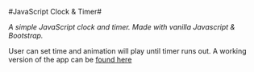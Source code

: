#JavaScript Clock & Timer#

*A simple JavaScript clock and timer. Made with vanilla Javascript & Bootstrap.*

User can set time and animation will play until timer runs out. A working version of the app can be [found here](https://jpmcb.github.io/Javascript-Clock-and-timer/)

 
